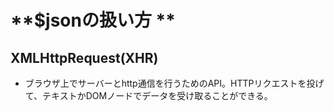# **$jsonの扱い方 **

## XMLHttpRequest(XHR)
- ブラウザ上でサーバーとhttp通信を行うためのAPI。HTTPリクエストを投げて、テキストかDOMノードでデータを受け取ることができる。
